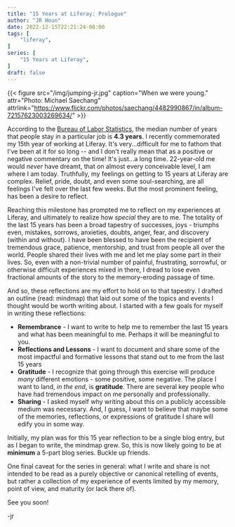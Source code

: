 ```yaml
---
title: "15 Years at Liferay: Prologue"
author: "JR Houn"
date: 2022-12-15T22:21:24-08:00
tags: [
    "liferay",
]
series: [
    "15 Years at Liferay",
]
draft: false
---
```


{{< figure src="/img/jumping-jr.jpg" caption="When we were young." attr="Photo: Michael Saechang" attrlink="https://www.flickr.com/photos/saechang/4482990867/in/album-72157623003269634/" >}}

According to the [Bureau of Labor Statistics](https://www.bls.gov/news.release/pdf/tenure.pdf), the median number of years that people stay in a particular job is **4.3 years**. I recently commemorated my 15th year of working at Liferay. It's very...difficult for me to fathom that I've been at it for so long -- and I don't really mean that as a positive or negative commentary on the time! It's just...a long time. 22-year-old me would _never_ have dreamt, that on almost every conceivable level, I am where I am today. Truthfully, my feelings on getting to 15 years at Liferay are complex. Relief, pride, doubt, and even some soul-searching, are all feelings I've felt over the last few weeks. But the most prominent feeling, has been a desire to reflect.

Reaching this milestone has prompted me to reflect on my experiences at Liferay, and ultimately to realize how *special* they are to me. The totality of the last 15 years has been a broad tapestry of successes, joys - triumphs even, mistakes, sorrows, anxieties, doubts, anger, fear, and discovery (within and without). I have been blessed to have been the recipient of tremendous grace, patience, mentorship, and trust from people all over the world. People shared their lives with me and let me play some part in their lives. So, even with a non-trivial number of painful, frustrating, sorrowful, or otherwise difficult experiences mixed in there, I dread to lose even fractional amounts of the story to the memory-eroding passage of time.

And so, these reflections are my effort to hold on to that tapestry. I drafted an outline (read: mindmap) that laid out some of the topics and events I thought would be worth writing about. I started with a few goals for myself in writing these reflections:

* **Remembrance** - I want to write to help me to remember the last 15 years and what has been meaningful to me. Perhaps it will be meaningful to you.
* **Reflections and Lessons** - I want to document and share some of the most impactful and formative lessons that stand out to me from the last 15 years
* **Gratitude** - I recognize that going through this exercise will produce _many_ different emotions - some positive, some negative. The place I want to land, *in the end*, is **gratitude**. There are several key people who have had tremendous impact on me personally and professionally.
* **Sharing** - I asked myself why writing about this on a publicly accessible medium was necessary. And, I guess, I want to believe that maybe some of the memories, reflections, or expressions of gratitude I share will edify you in some way.

Initially, my plan was for this 15 year reflection to be a single blog entry, but as I began to write, the mindmap grew. So, this is now likely going to be at **minimum** a 5-part blog series. Buckle up friends.

One final caveat for the series in general: what I write and share is not intended to be read as a purely objective or canonical retelling of events, but rather a collection of my experience of events limited by my memory, point of view, and maturity (or lack there of).

See you soon!

-jr